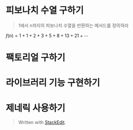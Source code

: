 # 피보나치 수열 구하기
> 1에서 n까지의 피보나치 수열을 반환하는 메서드를 정의하라

$f(n) = 1 + 1 + 2 + 3 + 5 + 8 + 13 + 21 + \cdots$

# 팩토리얼 구하기

# 라이브러리 기능 구현하기

# 제네릭 사용하기




> Written with [StackEdit](https://stackedit.io/).
<!--stackedit_data:
eyJoaXN0b3J5IjpbLTE0MDc1Mjk2ODYsMTc1OTE4NzE3Ml19
-->